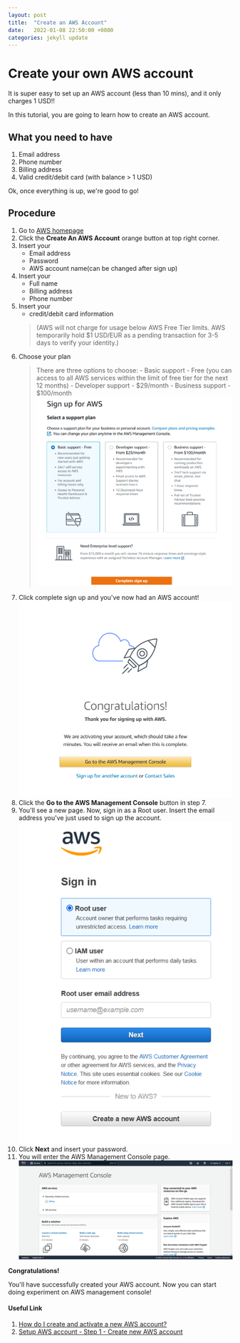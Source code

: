 ```yaml
---
layout: post
title:  "Create an AWS Account"
date:   2022-01-08 22:50:00 +0800
categories: jekyll update
---
```


# Create your own AWS account

It is super easy to set up an AWS account (less than 10 mins), and it only charges 1 USD!!

In this tutorial, you are going to learn how to create an AWS account.

## What you need to have
1. Email address
2. Phone number
3. Billing address
4. Valid credit/debit card (with balance > 1 USD)

Ok, once everything is up, we're good to go!

## Procedure
1. Go to [AWS homepage](https://aws.amazon.com/?aws-products-analytics.sort-by=item.additionalFields.productNameLowercase&aws-products-analytics.sort-order=asc&aws-products-business-apps.sort-by=item.additionalFields.productNameLowercase&aws-products-business-apps.sort-order=asc&aws-products-containers.sort-by=item.additionalFields.productNameLowercase&aws-products-containers.sort-order=asc&aws-products-compute.sort-by=item.additionalFields.productNameLowercase&aws-products-compute.sort-order=asc&aws-products-databases.sort-by=item.additionalFields.productNameLowercase&aws-products-databases.sort-order=asc&aws-products-fe-mobile.sort-by=item.additionalFields.productNameLowercase&aws-products-fe-mobile.sort-order=asc&aws-products-game-tech.sort-by=item.additionalFields.productNameLowercase&aws-products-game-tech.sort-order=asc&aws-products-iot.sort-by=item.additionalFields.productNameLowercase&aws-products-iot.sort-order=asc&aws-products-ml.sort-by=item.additionalFields.productNameLowercase&aws-products-ml.sort-order=asc&aws-products-mgmt-govern.sort-by=item.additionalFields.productNameLowercase&aws-products-mgmt-govern.sort-order=asc&aws-products-migration.sort-by=item.additionalFields.productNameLowercase&aws-products-migration.sort-order=asc&aws-products-network.sort-by=item.additionalFields.productNameLowercase&aws-products-network.sort-order=asc&aws-products-security.sort-by=item.additionalFields.productNameLowercase&aws-products-security.sort-order=asc&aws-products-storage.sort-by=item.additionalFields.productNameLowercase&aws-products-storage.sort-order=asc
)
2. Click the **Create An AWS Account** orange button at top right corner.
3. Insert your 
    - Email address
    - Password
    - AWS account name(can be changed after sign up)
4. Insert your
    - Full name
    - Billing address
    - Phone number
5. Insert your
    - credit/debit card information 
    > (AWS will not charge for usage below AWS Free Tier limits. AWS temporarily hold $1 USD/EUR as a pending transaction for 3-5 days to verify your identity.)
6. Choose your plan
    > There are three options to choose: 
        - Basic support - Free (you can access to all AWS services within the limit of free tier for the next 12 months)
        - Developer support - $29/month
        - Business support - $100/month
    ![Choose your plan](_assets/Create-an-AWS-Account/Choose_your_plan.png)
7. Click complete sign up and you've now had an AWS account!
    ![Sign up successful](_assets/Create-an-AWS-Account/Sign_up_successful.png)
8. Click the **Go to the AWS Management Console** button in step 7.
9. You'll see a new page. Now, sign in as a Root user. Insert the email address you've just used to sign up the account.
    ![Sign in](_assets/Create-an-AWS-Account/Sign_in.png)
10. Click **Next** and insert your password.
11. You will enter the AWS Management Console page.
    <img src="https://github.com/zengzengzenghuy/AWS-diary/blob/main/_posts/_assets/Create-an-AWS-Account/AWS_management_console.png" alt="management console">

**Congratulations!**

You'll have successfully created your AWS account. Now you can start doing experiment on AWS management console!

#### Useful Link
1. [How do I create and activate a new AWS account?](https://aws.amazon.com/premiumsupport/knowledge-center/create-and-activate-aws-account/)
2. [Setup AWS account - Step 1 - Create new AWS account](https://www.youtube.com/watch?v=gA9pl-A9gDM&list=PLIUhw5xEbE-UIt62T_qb8l-sf3eft5M4F)

